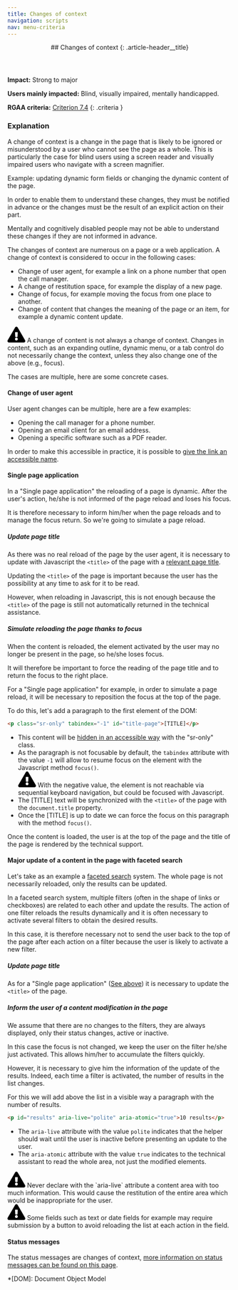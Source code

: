 ```yaml
---
title: Changes of context
navigation: scripts
nav: menu-criteria
---
```


<header>
## Changes of context
{: .article-header__title}
</header>

**Impact:** Strong to major

**Users mainly impacted:** Blind, visually impaired, mentally handicapped.

**RGAA criteria:** [Criterion 7.4](https://www.numerique.gouv.fr/publications/rgaa-accessibilite/methode/criteres/#crit-7-4)
{: .criteria }

### Explanation
A change of context is a change in the page that is likely to be ignored or misunderstood by a user who cannot see the page as a whole. This is particularly the case for blind users using a screen reader and visually impaired users who navigate with a screen magnifier.

Example: updating dynamic form fields or changing the dynamic content of the page.

In order to enable them to understand these changes, they must be notified in advance or the changes must be the result of an explicit action on their part.

Mentally and cognitively disabled people may not be able to understand these changes if they are not informed in advance.

The changes of context are numerous on a page or a web application. A change of context is considered to occur in the following cases:
* Change of user agent, for example a link on a phone number that open the call manager.
* A change of restitution space, for example the display of a new page.
* Change of focus, for example moving the focus from one place to another.
* Change of content that changes the meaning of the page or an item, for example a dynamic content update.

<div class="important">
<svg role="img" aria-label="Important" xmlns="http://www.w3.org/2000/svg" viewBox="0 0 576 512" width="40" height="36"><title>Important</title><path d="M569.517 440.013C587.975 472.007 564.806 512 527.94 512H48.054c-36.937 0-59.999-40.055-41.577-71.987L246.423 23.985c18.467-32.009 64.72-31.951 83.154 0l239.94 416.028zM288 354c-25.405 0-46 20.595-46 46s20.595 46 46 46 46-20.595 46-46-20.595-46-46-46zm-43.673-165.346l7.418 136c.347 6.364 5.609 11.346 11.982 11.346h48.546c6.373 0 11.635-4.982 11.982-11.346l7.418-136c.375-6.874-5.098-12.654-11.982-12.654h-63.383c-6.884 0-12.356 5.78-11.981 12.654z"/></svg>
A change of content is not always a change of context. Changes in content, such as an expanding outline, dynamic menu, or a tab control do not necessarily change the context, unless they also change one of the above (e.g., focus).
</div>

The cases are multiple, here are some concrete cases.

#### Change of user agent
User agent changes can be multiple, here are a few examples:
* Opening the call manager for a phone number.
* Opening an email client for an email address.
* Opening a specific software such as a PDF reader.

In order to make this accessible in practice, it is possible to [give the link an accessible name](../links/explicit-link.html).

#### Single page application
In a "Single page application" the reloading of a page is dynamic. After the user's action, he/she is not informed of the page reload and loses his focus.

It is therefore necessary to inform him/her when the page reloads and to manage the focus return. So we're going to simulate a page reload.

##### Update page title
As there was no real reload of the page by the user agent, it is necessary to update with Javascript the `<title>` of the page with a [relevant page title](../mandatory-elements/page-title.html).

Updating the `<title>` of the page is important because the user has the possibility at any time to ask for it to be read.

However, when reloading in Javascript, this is not enough because the `<title>` of the page is still not automatically returned in the technical assistance.

##### Simulate reloading the page thanks to focus
When the content is reloaded, the element activated by the user may no longer be present in the page, so he/she loses focus.

It will therefore be important to force the reading of the page title and to return the focus to the right place.

For a "Single page application" for example, in order to simulate a page reload, it will be necessary to reposition the focus at the top of the page.

To do this, let's add a paragraph to the first element of the DOM:

```html
<p class="sr-only" tabindex="-1" id="title-page">[TITLE]</p>
```

* This content will be [hidden in an accessible way](../presentation-of-information/hidden-contents.html#hide-content-only-visually) with the "sr-only" class.
* As the paragraph is not focusable by default, the `tabindex` attribute with the value `-1` will allow to resume focus on the element with the Javascript method `focus()`.
    <div class="important">
    <svg role="img" aria-label="Important" xmlns="http://www.w3.org/2000/svg" viewBox="0 0 576 512" width="40" height="36"><title>Important</title><path d="M569.517 440.013C587.975 472.007 564.806 512 527.94 512H48.054c-36.937 0-59.999-40.055-41.577-71.987L246.423 23.985c18.467-32.009 64.72-31.951 83.154 0l239.94 416.028zM288 354c-25.405 0-46 20.595-46 46s20.595 46 46 46 46-20.595 46-46-20.595-46-46-46zm-43.673-165.346l7.418 136c.347 6.364 5.609 11.346 11.982 11.346h48.546c6.373 0 11.635-4.982 11.982-11.346l7.418-136c.375-6.874-5.098-12.654-11.982-12.654h-63.383c-6.884 0-12.356 5.78-11.981 12.654z"/></svg>
    With the negative value, the element is not reachable via sequential keyboard navigation, but could be focused with Javascript.
    </div>
* The [TITLE] text will be synchronized with the `<title>` of the page with the `document.title` property.
* Once the [TITLE] is up to date we can force the focus on this paragraph with the method `focus()`.

Once the content is loaded, the user is at the top of the page and the title of the page is rendered by the technical support.

#### Major update of a content in the page with faceted search

Let's take as an example a [faceted search](https://en.wikipedia.org/wiki/Faceted_search) system. The whole page is not necessarily reloaded, only the results can be updated.

In a faceted search system, multiple filters (often in the shape of links or checkboxes) are related to each other and update the results.
The action of one filter reloads the results dynamically and it is often necessary to activate several filters to obtain the desired results.

In this case, it is therefore necessary not to send the user back to the top of the page after each action on a filter because the user is likely to activate a new filter.

##### Update page title
As for a "Single page application" ([See above](#single-page-application)) it is necessary to update the `<title>` of the page.

##### Inform the user of a content modification in the page

We assume that there are no changes to the filters, they are always displayed, only their status changes, active or inactive.

In this case the focus is not changed, we keep the user on the filter he/she just activated. This allows him/her to accumulate the filters quickly.

However, it is necessary to give him the information of the update of the results. Indeed, each time a filter is activated, the number of results in the list changes.

For this we will add above the list in a visible way a paragraph with the number of results.

```html
<p id="results" aria-live="polite" aria-atomic="true">10 results</p>
```

* The `aria-live` attribute with the value `polite` indicates that the helper should wait until the user is inactive before presenting an update to the user.
* The `aria-atomic` attribute with the value `true` indicates to the technical assistant to read the whole area, not just the modified elements.

<div class="important">
<svg role="img" aria-label="Important" xmlns="http://www.w3.org/2000/svg" viewBox="0 0 576 512" width="40" height="36"><title>Important</title><path d="M569.517 440.013C587.975 472.007 564.806 512 527.94 512H48.054c-36.937 0-59.999-40.055-41.577-71.987L246.423 23.985c18.467-32.009 64.72-31.951 83.154 0l239.94 416.028zM288 354c-25.405 0-46 20.595-46 46s20.595 46 46 46 46-20.595 46-46-20.595-46-46-46zm-43.673-165.346l7.418 136c.347 6.364 5.609 11.346 11.982 11.346h48.546c6.373 0 11.635-4.982 11.982-11.346l7.418-136c.375-6.874-5.098-12.654-11.982-12.654h-63.383c-6.884 0-12.356 5.78-11.981 12.654z"/></svg>
Never declare with the `aria-live` attribute a content area with too much information. This would cause the restitution of the entire area which would be inappropriate for the user.
</div>

<div class="important">
<svg role="img" aria-label="Important" xmlns="http://www.w3.org/2000/svg" viewBox="0 0 576 512" width="40" height="36"><title>Important</title><path d="M569.517 440.013C587.975 472.007 564.806 512 527.94 512H48.054c-36.937 0-59.999-40.055-41.577-71.987L246.423 23.985c18.467-32.009 64.72-31.951 83.154 0l239.94 416.028zM288 354c-25.405 0-46 20.595-46 46s20.595 46 46 46 46-20.595 46-46-20.595-46-46-46zm-43.673-165.346l7.418 136c.347 6.364 5.609 11.346 11.982 11.346h48.546c6.373 0 11.635-4.982 11.982-11.346l7.418-136c.375-6.874-5.098-12.654-11.982-12.654h-63.383c-6.884 0-12.356 5.78-11.981 12.654z"/></svg>
Some fields such as text or date fields for example may require submission by a button to avoid reloading the list at each action in the field.
</div>

#### Status messages
The status messages are changes of context, [more information on status messages can be found on this page](status-messages.html).

*[DOM]: Document Object Model
